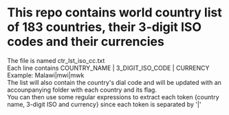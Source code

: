# This repo contains world country list of 183 countries, their 3-digit ISO codes and their currencies
The file is named ctr_lst_iso_cc.txt<br>
Each line contains COUNTRY_NAME | 3_DIGIT_ISO_CODE | CURRENCY<br>
Example: Malawi|mwi|mwk<br>
The list will also contain the country's dial code and will be updated with an accounpanying folder with each country and its flag.<br>
You can then use some regular expressions to extract each token {country name, 3-digit ISO and currency} since each token is separated by '|'<br>
